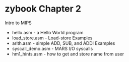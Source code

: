 # zybook Chapter 2

Intro to MIPS

*  hello.asm - a Hello World program
*  load_store.asm - Load-store Examples
*  arith.asm - simple ADD, SUB, and ADDI Examples
*  syscall_demo.asm - MARS I/O syscalls
*  hm1_hints.asm - how to get and store name from user 
